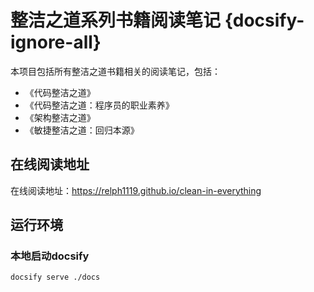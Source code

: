 # 整洁之道系列书籍阅读笔记 {docsify-ignore-all}
本项目包括所有整洁之道书籍相关的阅读笔记，包括：
- 《代码整洁之道》 
- 《代码整洁之道：程序员的职业素养》
- 《架构整洁之道》
- 《敏捷整洁之道：回归本源》

## 在线阅读地址
在线阅读地址：https://relph1119.github.io/clean-in-everything

## 运行环境

### 本地启动docsify
```shell
docsify serve ./docs
```